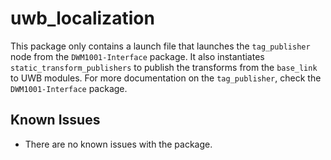 # uwb_localization
This package only contains a launch file that launches the `tag_publisher` node from the `DWM1001-Interface` package. It also instantiates `static_transform_publishers` to publish the transforms from the `base_link` to UWB modules. For more documentation on the `tag_publisher`, check the `DWM1001-Interface` package.

## Known Issues

* There are no known issues with the package.